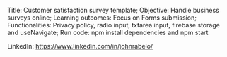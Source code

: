 Title:  Customer satisfaction survey template;
Objective: Handle business surveys online;
Learning outcomes: Focus on Forms submission;
Functionalities: Privacy policy, radio input, txtarea input, firebase storage and useNavigate;
Run code: npm install dependencies and npm start

LinkedIn: https://www.linkedin.com/in/johnrabelo/
